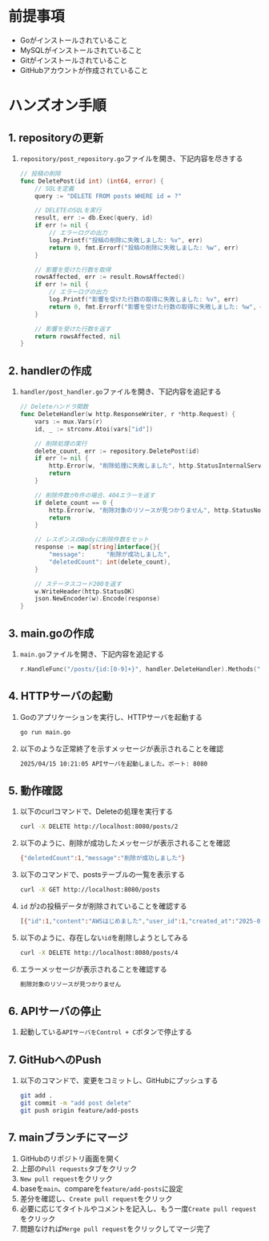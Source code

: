 # 前提事項
- Goがインストールされていること
- MySQLがインストールされていること
- Gitがインストールされていること
- GitHubアカウントが作成されていること

# ハンズオン手順
## 1. repositoryの更新
1. `repository/post_repository.go`ファイルを開き、下記内容を尽きする
    ```go 
    // 投稿の削除
    func DeletePost(id int) (int64, error) {
        // SQLを定義
        query := "DELETE FROM posts WHERE id = ?"

        // DELETEのSQLを実行
        result, err := db.Exec(query, id)
        if err != nil {
            // エラーログの出力
            log.Printf("投稿の削除に失敗しました: %v", err)
            return 0, fmt.Errorf("投稿の削除に失敗しました: %w", err)
        }

        // 影響を受けた行数を取得
        rowsAffected, err := result.RowsAffected()
        if err != nil {
            // エラーログの出力
            log.Printf("影響を受けた行数の取得に失敗しました: %v", err)
            return 0, fmt.Errorf("影響を受けた行数の取得に失敗しました: %w", err)
        }

        // 影響を受けた行数を返す
        return rowsAffected, nil
    }
    ```

## 2. handlerの作成
1. `handler/post_handler.go`ファイルを開き、下記内容を追記する
    ```go
    // Deleteハンドラ関数
    func DeleteHandler(w http.ResponseWriter, r *http.Request) {
        vars := mux.Vars(r)
        id, _ := strconv.Atoi(vars["id"])

        // 削除処理の実行
        delete_count, err := repository.DeletePost(id)
        if err != nil {
            http.Error(w, "削除処理に失敗しました", http.StatusInternalServerError)
            return
        }

        // 削除件数が0件の場合、404エラーを返す
        if delete_count == 0 {
            http.Error(w, "削除対象のリソースが見つかりません", http.StatusNotFound)
            return
        }

        // レスポンスのBodyに削除件数をセット
        response := map[string]interface{}{
            "message":      "削除が成功しました",
            "deletedCount": int(delete_count),
        }

        // ステータスコード200を返す
        w.WriteHeader(http.StatusOK)
        json.NewEncoder(w).Encode(response)
    }
    ```

## 3. main.goの作成
1. `main.go`ファイルを開き、下記内容を追記する
    ```go
	r.HandleFunc("/posts/{id:[0-9]+}", handler.DeleteHandler).Methods("DELETE")

    ```

## 4. HTTPサーバの起動
1. Goのアプリケーションを実行し、HTTPサーバを起動する
    ```sh
    go run main.go
    ```

2. 以下のような正常終了を示すメッセージが表示されることを確認
    ```sh
    2025/04/15 10:21:05 APIサーバを起動しました。ポート: 8080
    ```

## 5. 動作確認
1. 以下のcurlコマンドで、Deleteの処理を実行する
    ```sh
    curl -X DELETE http://localhost:8080/posts/2
    ```

2. 以下のように、削除が成功したメッセージが表示されることを確認
    ```sh
    {"deletedCount":1,"message":"削除が成功しました"}
    ```

3. 以下のコマンドで、postsテーブルの一覧を表示する
    ```sh
    curl -X GET http://localhost:8080/posts
    ```

4. `id` が`2`の投稿データが削除されていることを確認する
    ```sh
    [{"id":1,"content":"AWSはじめました","user_id":1,"created_at":"2025-04-15T10:30:24Z","updated_at":"2025-04-15T10:30:24Z"},{"id":3,"content":"Terraformはじめました","user_id":1,"created_at":"2025-04-16T21:18:13Z","updated_at":"2025-04-16T21:18:13Z"}]
    ```

5. 以下のように、存在しない`id`を削除しようとしてみる
    ```sh
    curl -X DELETE http://localhost:8080/posts/4
    ```

6. エラーメッセージが表示されることを確認する
    ```sh
    削除対象のリソースが見つかりません
    ```

## 6. APIサーバの停止
1. 起動している`APIサーバをControl + C`ボタンで停止する

## 7. GitHubへのPush
1. 以下のコマンドで、変更をコミットし、GitHubにプッシュする
    ```sh
    git add .
    git commit -m "add post delete"
    git push origin feature/add-posts
    ```

## 7. mainブランチにマージ
1. GitHubのリポジトリ画面を開く
2. 上部の`Pull requests`タブをクリック
3. `New pull request`をクリック
4. baseを`main`、compareを`feature/add-posts`に設定
5. 差分を確認し、`Create pull request`をクリック
6. 必要に応じてタイトルやコメントを記入し、もう一度`Create pull request`をクリック
7. 問題なければ`Merge pull request`をクリックしてマージ完了

